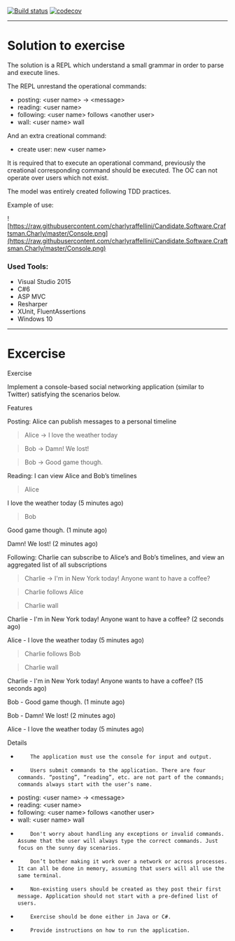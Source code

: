 [![Build status](https://ci.appveyor.com/api/projects/status/54rpvfu2jtm47oqb?svg=true)](https://ci.appveyor.com/project/CarlosRaffellini/candidate-software-craftsman-charly)
[![codecov](https://codecov.io/gh/charlyraffellini/Candidate.Software.Craftsman.Charly/branch/master/graph/badge.svg)](https://codecov.io/gh/charlyraffellini/Candidate.Software.Craftsman.Charly)


---

# Solution to exercise

The solution is a REPL which understand a small grammar in order to parse and execute lines.

The REPL unrestand the operational commands:
-    posting: \<user name> -> \<message>
-    reading: \<user name>
-    following: \<user name> follows \<another user>
-    wall: \<user name> wall

And an extra creational command:
-    create user: new \<user name>

It is required that to execute an operational command, previously the creational corresponding command should be executed. The OC can not operate over users which not exist.

The model was entirely created following TDD practices.

Example of use:

![https://raw.githubusercontent.com/charlyraffellini/Candidate.Software.Craftsman.Charly/master/Console.png](https://raw.githubusercontent.com/charlyraffellini/Candidate.Software.Craftsman.Charly/master/Console.png)


### Used Tools:

- Visual Studio 2015
- C#6
- ASP MVC
- Resharper
- XUnit, FluentAssertions
- Windows 10


---


# Excercise

Exercise

Implement a console-based social networking application (similar to Twitter) satisfying the scenarios below.

Features

Posting: Alice can publish messages to a personal timeline
 
> Alice -> I love the weather today

> Bob -> Damn! We lost!

> Bob -> Good game though.
 
Reading: I can view Alice and Bob’s timelines
 
> Alice

I love the weather today (5 minutes ago)

> Bob

Good game though. (1 minute ago)

Damn! We lost! (2 minutes ago)
 
Following: Charlie can subscribe to Alice’s and Bob’s timelines, and view an aggregated list of all subscriptions
 
> Charlie -> I'm in New York today! Anyone want to have a coffee?

> Charlie follows Alice

> Charlie wall

Charlie - I'm in New York today! Anyone want to have a coffee? (2 seconds ago)

Alice - I love the weather today (5 minutes ago)
 
> Charlie follows Bob

> Charlie wall

Charlie - I'm in New York today! Anyone wants to have a coffee? (15 seconds ago)

Bob - Good game though. (1 minute ago)

Bob - Damn! We lost! (2 minutes ago)

Alice - I love the weather today (5 minutes ago)

Details
-         The application must use the console for input and output.
-         Users submit commands to the application. There are four commands. “posting”, “reading”, etc. are not part of the commands; commands always start with the user’s name.
-    posting: \<user name> -> \<message>
-    reading: \<user name>
-    following: \<user name> follows \<another user>
-    wall: \<user name> wall
-         Don't worry about handling any exceptions or invalid commands. Assume that the user will always type the correct commands. Just focus on the sunny day scenarios.
-         Don’t bother making it work over a network or across processes. It can all be done in memory, assuming that users will all use the same terminal.
-         Non-existing users should be created as they post their first message. Application should not start with a pre-defined list of users.
-         Exercise should be done either in Java or C#.
-         Provide instructions on how to run the application.

